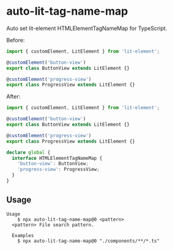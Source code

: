 # auto-lit-tag-name-map

Auto set lit-element HTMLElementTagNameMap for TypeScript.

Before:

```ts
import { customElement, LitElement } from 'lit-element';

@customElement('button-view')
export class ButtonView extends LitElement {}

@customElement('progress-view')
export class ProgressView extends LitElement {}
```

After:

```ts
import { customElement, LitElement } from 'lit-element';

@customElement('button-view')
export class ButtonView extends LitElement {}

@customElement('progress-view')
export class ProgressView extends LitElement {}

declare global {
  interface HTMLElementTagNameMap {
    'button-view': ButtonView;
    'progress-view': ProgressView;
  }
}
```

## Usage

```
Usage
    $ npx auto-lit-tag-name-map@0 <pattern>
  <pattern> File search pattern.

  Examples
    $ npx auto-lit-tag-name-map@0 "./components/**/*.ts"
```

